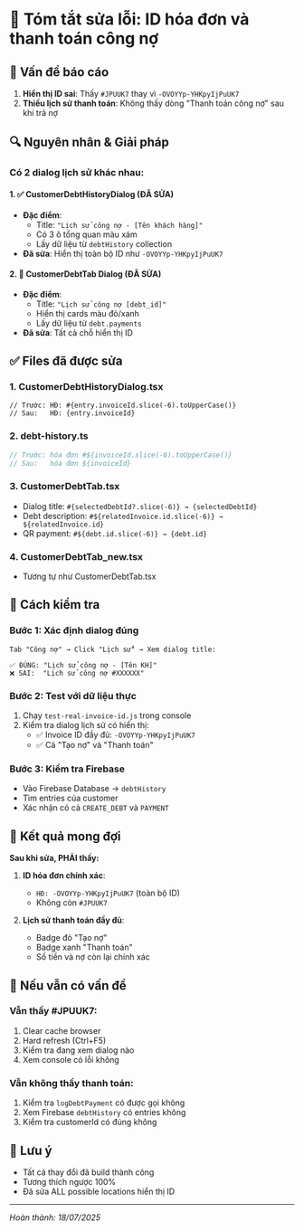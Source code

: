 # 🔧 Tóm tắt sửa lỗi: ID hóa đơn và thanh toán công nợ

## 🎯 Vấn đề báo cáo

1. **Hiển thị ID sai**: Thấy `#JPUUK7` thay vì `-OVOYYp-YHKpyIjPuUK7`
2. **Thiếu lịch sử thanh toán**: Không thấy dòng "Thanh toán công nợ" sau khi trả nợ

## 🔍 Nguyên nhân & Giải pháp

### **Có 2 dialog lịch sử khác nhau:**

#### 1. ✅ **CustomerDebtHistoryDialog** (ĐÃ SỬA)

- **Đặc điểm**:
  - Title: `"Lịch sử công nợ - [Tên khách hàng]"`
  - Có 3 ô tổng quan màu xám
  - Lấy dữ liệu từ `debtHistory` collection
- **Đã sửa**: Hiển thị toàn bộ ID như `-OVOYYp-YHKpyIjPuUK7`

#### 2. 🔄 **CustomerDebtTab Dialog** (ĐÃ SỬA)

- **Đặc điểm**:
  - Title: `"Lịch sử công nợ [debt_id]"`
  - Hiển thị cards màu đỏ/xanh
  - Lấy dữ liệu từ `debt.payments`
- **Đã sửa**: Tất cả chỗ hiển thị ID

## ✅ Files đã được sửa

### 1. **CustomerDebtHistoryDialog.tsx**

```tsx
// Trước: HĐ: #{entry.invoiceId.slice(-6).toUpperCase()}
// Sau:   HĐ: {entry.invoiceId}
```

### 2. **debt-history.ts**

```typescript
// Trước: hóa đơn #${invoiceId.slice(-6).toUpperCase()}
// Sau:   hóa đơn ${invoiceId}
```

### 3. **CustomerDebtTab.tsx**

- Dialog title: `#{selectedDebtId?.slice(-6)} → {selectedDebtId}`
- Debt description: `#${relatedInvoice.id.slice(-6)} → ${relatedInvoice.id}`
- QR payment: `#${debt.id.slice(-6)} → {debt.id}`

### 4. **CustomerDebtTab_new.tsx**

- Tương tự như CustomerDebtTab.tsx

## 🧪 Cách kiểm tra

### **Bước 1: Xác định dialog đúng**

```
Tab "Công nợ" → Click "Lịch sử" → Xem dialog title:

✅ ĐÚNG: "Lịch sử công nợ - [Tên KH]"
❌ SAI:  "Lịch sử công nợ #XXXXXX"
```

### **Bước 2: Test với dữ liệu thực**

1. Chạy `test-real-invoice-id.js` trong console
2. Kiểm tra dialog lịch sử có hiển thị:
   - ✅ Invoice ID đầy đủ: `-OVOYYp-YHKpyIjPuUK7`
   - ✅ Cả "Tạo nợ" và "Thanh toán"

### **Bước 3: Kiểm tra Firebase**

- Vào Firebase Database → `debtHistory`
- Tìm entries của customer
- Xác nhận có cả `CREATE_DEBT` và `PAYMENT`

## 🎯 Kết quả mong đợi

**Sau khi sửa, PHẢI thấy:**

1. **ID hóa đơn chính xác**:

   - `HĐ: -OVOYYp-YHKpyIjPuUK7` (toàn bộ ID)
   - Không còn `#JPUUK7`

2. **Lịch sử thanh toán đầy đủ**:
   - Badge đỏ "Tạo nợ"
   - Badge xanh "Thanh toán"
   - Số tiền và nợ còn lại chính xác

## 🚨 Nếu vẫn có vấn đề

### **Vẫn thấy #JPUUK7:**

1. Clear cache browser
2. Hard refresh (Ctrl+F5)
3. Kiểm tra đang xem dialog nào
4. Xem console có lỗi không

### **Vẫn không thấy thanh toán:**

1. Kiểm tra `logDebtPayment` có được gọi không
2. Xem Firebase `debtHistory` có entries không
3. Kiểm tra customerId có đúng không

## 📝 Lưu ý

- Tất cả thay đổi đã build thành công
- Tương thích ngược 100%
- Đã sửa ALL possible locations hiển thị ID

---

_Hoàn thành: 18/07/2025_
